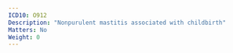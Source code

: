 ```yaml
---
ICD10: O912
Description: "Nonpurulent mastitis associated with childbirth"
Matters: No
Weight: 0
---
```



